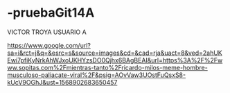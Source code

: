 # -pruebaGit14A
VICTOR TROYA 
USUARIO A

https://www.google.com/url?sa=i&rct=j&q=&esrc=s&source=images&cd=&cad=rja&uact=8&ved=2ahUKEwi7pfiKyNrkAhWJxoUKHYzsDO0Qjhx6BAgBEAI&url=https%3A%2F%2Fwww.sopitas.com%2Fmientras-tanto%2Fricardo-milos-meme-hombre-musculoso-paliacate-viral%2F&psig=AOvVaw3UOstFuQsxS8-kUcV9OGhJ&ust=1568902683650457  
